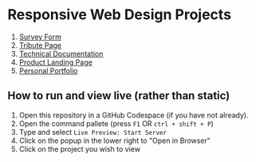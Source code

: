 # Responsive Web Design Projects

1. [Survey Form](./01%20-%20Survey%20Form/index.html)
2. [Tribute Page](./02%20-%20Tribute%20Page/index.html)
3. [Technical Documentation](./03%20-%20Technical%20Documentation/index.html)
4. [Product Landing Page](./04%20-%20Product%20Landing%20Page/index.html)
5. [Personal Portfolio](./05%20-%20Personal%20Portfolio/index.html)

## How to run and view live (rather than static)
1. Open this repository in a GitHub Codespace (if you have not already).
2. Open the command pallete (press `F1` OR `ctrl + shift + P`)
3. Type and select `Live Preview: Start Server`
4. Click on the popup in the lower right to "Open in Browser"
5. Click on the project you wish to view